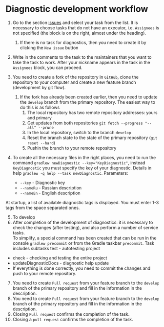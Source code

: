 # Diagnostic development workflow

1. Go to the section [issues](https://github.com/1c-syntax/bsl-language-server/issues) and select your task from the list. It is necessary to choose tasks that do not have an executor, i.e. `Assignees` is not specified (the block is on the right, almost under the heading).
   1. If there is no task for diagnostics, then you need to create it by clicking the `New issue` button
2. Write in the comments to the task to the maintainers that you want to take the task to work. After your nickname appears in the task in the `Assignees` block, you can proceed.
3. You need to create a fork of the repository in `GitHub`, clone the repository to your computer and create a new feature branch (development by git flow).
   1. If the fork has already been created earlier, then you need to update the `develop` branch from the primary repository. The easiest way to do this is as follows
      1. The local repository has two remote repository addresses: yours and primary
      2. Get updates from both repositories `git fetch --progress "--all" --prune`
      3. In the local repository, switch to the branch `develop`
      4. Reset the branch state to the state of the primary repository (`git reset --hard`)
      5. Pushin the branch to your remote repository
4. To create all the necessary files in the right places, you need to run the command `gradlew newDiagnostic --key="KeyDiagnostic"`, instead `KeyDiagnostic` you must specify the key of your diagnostic. Details in help `gradlew -q help --task newDiagnostic`. Parameters:

   * `--key` - Diagnostic key
   * `--nameRu` - Russian description
   * `--nameEn` - English description

At startup, a list of available diagnostic tags is displayed. You must enter 1-3 tags from the space separated ones.

5. To develop
6. After completion of the development of diagnostics: it is necessary to check the changes (after testing), and also perform a number of service tasks.  
To simplify, a special command has been created that can be run in the console `gradlew precommit` or from the Gradle taskbar `precommit`. Task includes subtasks
test - autotesting project

- check - checking and testing the entire project
- updateDiagnosticDocs - diagnostic help update
- If everything is done correctly, you need to commit the changes and push to your remote repository.

7. You need to create `Pull request` from your feature branch to the `develop` branch of the primary repository and fill in the information in the description.
8. You need to create `Pull request` from your feature branch to the `develop` branch of the primary repository and fill in the information in the description.
9. Closing `Pull request` confirms the completion of the task.
10. Closing a `pull request` confirms the completion of the task.
